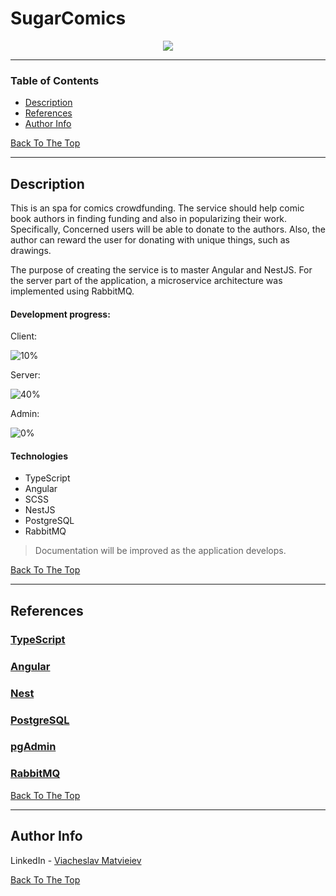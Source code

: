 # SugarComics

<p align="center"><img src="readme-images/SugarComics - Google Chrome.gif"></p>

---

### Table of Contents

- [Description](#description)
- [References](#references)
- [Author Info](#author-info)

[Back To The Top](#sugarcomics)

---

## Description

This is an spa for comics crowdfunding. The service should help comic book authors in finding funding and also in popularizing their work. Specifically, Concerned users will be able to donate to the authors. Also, the author can reward the user for donating with unique things, such as drawings.

<p>The purpose of creating the service is to master Angular and NestJS. For the server part of the application, a microservice architecture was implemented using RabbitMQ.</p>

#### Development progress:

Client: <p>![10%](https://progress-bar.dev/10/)</p>
Server: <p>![40%](https://progress-bar.dev/40/)</p>
Admin: <p>![0%](https://progress-bar.dev/0/)</p>

#### Technologies

- TypeScript
- Angular
- SCSS
- NestJS
- PostgreSQL
- RabbitMQ

> Documentation will be improved as the application develops.

[Back To The Top](#sugarcomics)

---

## References

### [TypeScript](https://www.typescriptlang.org/)

### [Angular](https://angular.io/)

### [Nest](https://nestjs.com/)

### [PostgreSQL](https://www.postgresql.org/)

### [pgAdmin](https://www.pgadmin.org/)

### [RabbitMQ](https://www.rabbitmq.com/)

[Back To The Top](#sugarcomics)

---

## Author Info

LinkedIn - [Viacheslav Matvieiev](linkedin.com/in/viacheslav-matvieiev-87a554272)

[Back To The Top](#sugarcomics)
